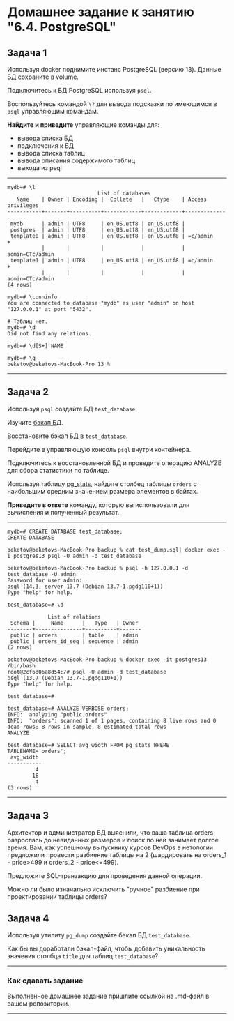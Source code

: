# Домашнее задание к занятию "6.4. PostgreSQL"

## Задача 1

Используя docker поднимите инстанс PostgreSQL (версию 13). Данные БД сохраните в volume.

Подключитесь к БД PostgreSQL используя `psql`.

Воспользуйтесь командой `\?` для вывода подсказки по имеющимся в `psql` управляющим командам.

**Найдите и приведите** управляющие команды для:
- вывода списка БД
- подключения к БД
- вывода списка таблиц
- вывода описания содержимого таблиц
- выхода из psql
***
```
mydb=# \l
                             List of databases
   Name    | Owner | Encoding |  Collate   |   Ctype    | Access privileges 
-----------+-------+----------+------------+------------+-------------------
 mydb      | admin | UTF8     | en_US.utf8 | en_US.utf8 | 
 postgres  | admin | UTF8     | en_US.utf8 | en_US.utf8 | 
 template0 | admin | UTF8     | en_US.utf8 | en_US.utf8 | =c/admin         +
           |       |          |            |            | admin=CTc/admin
 template1 | admin | UTF8     | en_US.utf8 | en_US.utf8 | =c/admin         +
           |       |          |            |            | admin=CTc/admin
(4 rows)

mydb=# \conninfo
You are connected to database "mydb" as user "admin" on host "127.0.0.1" at port "5432".

# Таблиц нет.
mydb=# \d
Did not find any relations.

mydb=# \d[S+] NAME

mydb=# \q
beketov@beketovs-MacBook-Pro 13 % 
```
***

## Задача 2

Используя `psql` создайте БД `test_database`.

Изучите [бэкап БД](https://github.com/netology-code/virt-homeworks/tree/master/06-db-04-postgresql/test_data).

Восстановите бэкап БД в `test_database`.

Перейдите в управляющую консоль `psql` внутри контейнера.

Подключитесь к восстановленной БД и проведите операцию ANALYZE для сбора статистики по таблице.

Используя таблицу [pg_stats](https://postgrespro.ru/docs/postgresql/12/view-pg-stats), найдите столбец таблицы `orders` 
с наибольшим средним значением размера элементов в байтах.

**Приведите в ответе** команду, которую вы использовали для вычисления и полученный результат.

***
```
mydb=# CREATE DATABASE test_database;
CREATE DATABASE

beketov@beketovs-MacBook-Pro backup % cat test_dump.sql| docker exec -i postgres13 psql -U admin -d test_database

beketov@beketovs-MacBook-Pro backup % psql -h 127.0.0.1 -d test_database -U admin                            
Password for user admin: 
psql (14.3, server 13.7 (Debian 13.7-1.pgdg110+1))
Type "help" for help.

test_database=# \d

             List of relations
 Schema |     Name      |   Type   | Owner 
--------+---------------+----------+-------
 public | orders        | table    | admin
 public | orders_id_seq | sequence | admin
(2 rows)

beketov@beketovs-MacBook-Pro backup % docker exec -it postgres13 /bin/bash
root@2cf6d06a8d54:/# psql -U admin -d test_database
psql (13.7 (Debian 13.7-1.pgdg110+1))
Type "help" for help.

test_database=# 

test_database=# ANALYZE VERBOSE orders;
INFO:  analyzing "public.orders"
INFO:  "orders": scanned 1 of 1 pages, containing 8 live rows and 0 dead rows; 8 rows in sample, 8 estimated total rows
ANALYZE

test_database=# SELECT avg_width FROM pg_stats WHERE TABLENAME='orders';
 avg_width 
-----------
         4
        16
         4
(3 rows)
```
***

## Задача 3

Архитектор и администратор БД выяснили, что ваша таблица orders разрослась до невиданных размеров и
поиск по ней занимает долгое время. Вам, как успешному выпускнику курсов DevOps в нетологии предложили
провести разбиение таблицы на 2 (шардировать на orders_1 - price>499 и orders_2 - price<=499).

Предложите SQL-транзакцию для проведения данной операции.

Можно ли было изначально исключить "ручное" разбиение при проектировании таблицы orders?

## Задача 4

Используя утилиту `pg_dump` создайте бекап БД `test_database`.

Как бы вы доработали бэкап-файл, чтобы добавить уникальность значения столбца `title` для таблиц `test_database`?

---

### Как cдавать задание

Выполненное домашнее задание пришлите ссылкой на .md-файл в вашем репозитории.

---
